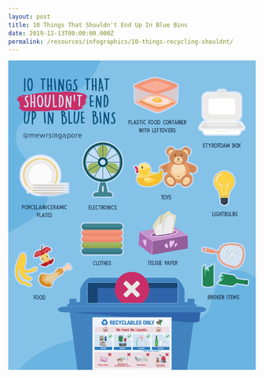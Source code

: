 ```yaml
---
layout: post
title: 10 Things That Shouldn't End Up In Blue Bins
date: 2019-12-13T00:00:00.000Z
permalink: /resources/infographics/10-things-recycling-shouldnt/
---
```

![blue bin shouldn't infographic](/images/Blue-Bin-shouldnt.png)